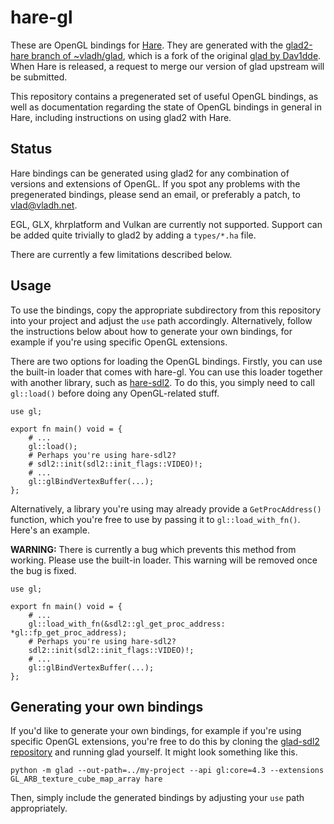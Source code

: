 # hare-gl

These are OpenGL bindings for [Hare](https://harelang.org).
They are generated with the
[glad2-hare branch of ~vladh/glad](https://git.sr.ht/~vladh/glad), which is
a fork of the original [glad by Dav1dde](https://github.com/Dav1dde/glad).
When Hare is released, a request to merge our version of glad upstream will
be submitted.

This repository contains a pregenerated set of useful OpenGL bindings, as well
as documentation regarding the state of OpenGL bindings in general in Hare,
including instructions on using glad2 with Hare.

## Status

Hare bindings can be generated using glad2 for any combination of versions and
extensions of OpenGL. If you spot any problems with the pregenerated bindings,
please send an email, or preferably a patch, to
[vlad@vladh.net](mailto:vlad@vladh.net).

EGL, GLX, khrplatform and Vulkan are currently not supported. Support can be
added quite trivially to glad2 by adding a `types/*.ha` file.

There are currently a few limitations described below.

## Usage

To use the bindings, copy the appropriate subdirectory from this repository
into your project and adjust the `use` path accordingly. Alternatively,
follow the instructions below about how to generate your own bindings, for
example if you're using specific OpenGL extensions.

There are two options for loading the OpenGL bindings. Firstly, you can use the
built-in loader that comes with hare-gl. You can use this loader together with
another library, such as [hare-sdl2](https://git.sr.ht/~sircmpwn/hare-sdl2). To
do this, you simply need to call `gl::load()` before doing any OpenGL-related
stuff.

```
use gl;

export fn main() void = {
    # ...
    gl::load();
    # Perhaps you're using hare-sdl2?
    # sdl2::init(sdl2::init_flags::VIDEO)!;
    # ...
    gl::glBindVertexBuffer(...);
};
```

Alternatively, a library you're using may already provide a `GetProcAddress()`
function, which you're free to use by passing it to `gl::load_with_fn()`. Here's
an example.

**WARNING:** There is currently a bug which prevents this method from working.
Please use the built-in loader. This warning will be removed once the bug is
fixed.

```
use gl;

export fn main() void = {
    # ...
    gl::load_with_fn(&sdl2::gl_get_proc_address: *gl::fp_get_proc_address);
    # Perhaps you're using hare-sdl2?
    sdl2::init(sdl2::init_flags::VIDEO)!;
    # ...
    gl::glBindVertexBuffer(...);
};
```

## Generating your own bindings

If you'd like to generate your own bindings, for example if you're using
specific OpenGL extensions, you're free to do this by cloning the
[glad-sdl2 repository](https://git.sr.ht/~vladh/glad) and running glad yourself.
It might look something like this.

```
python -m glad --out-path=../my-project --api gl:core=4.3 --extensions GL_ARB_texture_cube_map_array hare
```

Then, simply include the generated bindings by adjusting your `use` path
appropriately.
